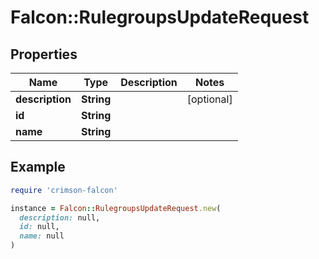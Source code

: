 # Falcon::RulegroupsUpdateRequest

## Properties

| Name | Type | Description | Notes |
| ---- | ---- | ----------- | ----- |
| **description** | **String** |  | [optional] |
| **id** | **String** |  |  |
| **name** | **String** |  |  |

## Example

```ruby
require 'crimson-falcon'

instance = Falcon::RulegroupsUpdateRequest.new(
  description: null,
  id: null,
  name: null
)
```

